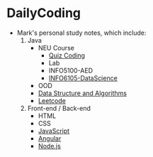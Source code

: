 # DailyCoding

- Mark's personal study notes, which include:  
    1. Java
        - NEU Course
            - [Quiz Coding](INFO5100-quizReview.md)
            - Lab
            - INFO5100-AED
            - [INFO6105-DataScience](DataScience.md)
        - OOD
        - [Data Structure and Algorithms](DataStructuresandAlgorithms.md)
        - [Leetcode](LeetCode-MarkPractice.md)
    2. Front-end / Back-end
        - HTML
        - CSS
        - [JavaScript](Web-JavaScript.md)
        - [Angular](Web-Angular.md)
        - [Node.js](Web-Node.js.md)




